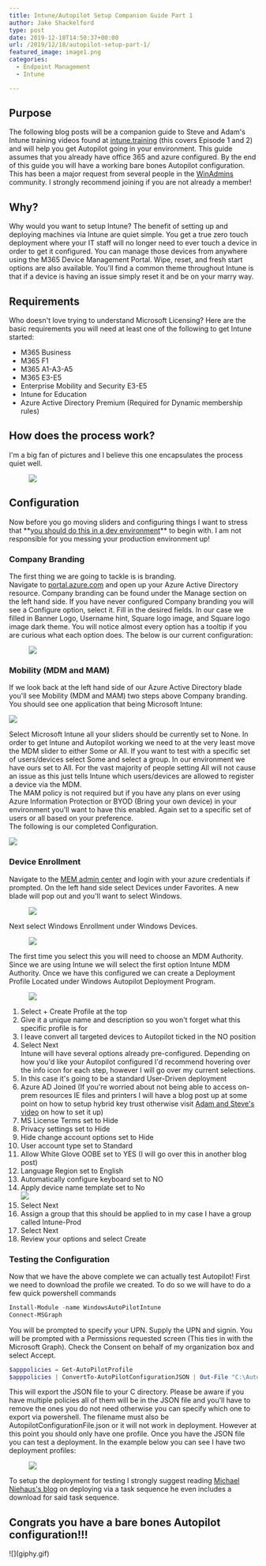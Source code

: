```yaml
---
title: Intune/Autopilot Setup Companion Guide Part 1
author: Jake Shackelford
type: post
date: 2019-12-18T14:50:37+00:00
url: /2019/12/18/autopilot-setup-part-1/
featured_image: image1.png
categories:
  - Endpoint Management
  - Intune

---
```

## Purpose

The following blog posts will be a companion guide to Steve and Adam's Intune training videos found at [intune.training](https://intune.training) (this covers Episode 1 and 2) and will help you get Autopilot going in your environment. This guide assumes that you already have office 365 and azure configured. By the end of this guide you will have a working bare bones Autopilot configuration. This has been a major request from several people in the [WinAdmins](https://aka.ms/winadmins) community. I strongly recommend joining if you are not already a member!

## Why?

Why would you want to setup Intune? The benefit of setting up and deploying machines via Intune are quiet simple. You get a true zero touch deployment where your IT staff will no longer need to ever touch a device in order to get it configured. You can manage those devices from anywhere using the M365 Device Management Portal. Wipe, reset, and fresh start options are also available. You'll find a common theme throughout Intune is that if a device is having an issue simply reset it and be on your marry way. 

## Requirements

Who doesn't love trying to understand Microsoft Licensing? Here are the basic requirements you will need at least one of the following to get Intune started:

  * M365 Business 
  * M365 F1 
  * M365 A1-A3-A5 
  * M365 E3-E5 
  * Enterprise Mobility and Security E3-E5 
  * Intune for Education 
  * Azure Active Directory Premium (Required for Dynamic membership rules) 

## How does the process work?

I'm a big fan of pictures and I believe this one encapsulates the process quiet well.<figure class="wp-block-image size-large">

![](image1.png) </figure> 

## Configuration

<p class="has-normal-font-size">
  Now before you go moving sliders and configuring things I want to stress that **<span style="text-decoration: underline;">you should do this in a dev environment</span>** to begin with. I am not responsible for you messing your production environment up!
</p>

### Company Branding

The first thing we are going to tackle is is branding.  
Navigate to [portal.azure.com](http://portal.azure.com) and open up your Azure Active Directory resource. Company branding can be found under the Manage section on the left hand side. If you have never configured Company branding you will see a Configure option, select it. Fill in the desired fields. In our case we filled in Banner Logo, Username hint, Square logo image, and Square logo image dark theme. You will notice almost every option has a tooltip if you are curious what each option does. The below is our current configuration:<figure class="wp-block-image size-large">

![](msedge_oSCAxoZs1L.png) </figure> 

### Mobility (MDM and MAM)

If we look back at the left hand side of our Azure Active Directory blade you'll see Mobility (MDM and MAM) two steps above Company branding. You should see one application that being Microsoft Intune: 

![](msedge_X3St3KJPWi.png) 

  
Select Microsoft Intune all your sliders should be currently set to None. In order to get Intune and Autopilot working we need to at the very least move the MDM slider to either Some or All. If you want to test with a specific set of users/devices select Some and select a group. In our environment we have ours set to All. For the vast majority of people setting All will not cause an issue as this just tells Intune which users/devices are allowed to register a device via the MDM.  
The MAM policy is not required but if you have any plans on ever using Azure Information Protection or BYOD (Bring your own device) in your environment you'll want to have this enabled. Again set to a specific set of users or all based on your preference.  
The following is our completed Configuration. 

![](msedge_lisGxnkFwt.png) 

### Device Enrollment

Navigate to the [MEM admin center](http://devicemanagement.microsoft.com) and login with your azure credentials if prompted. On the left hand side select Devices under Favorites. A new blade will pop out and you'll want to select Windows. <figure class="wp-block-image size-large">

![](msedge_cMcDESDh8f.png) </figure> 

Next select Windows Enrollment under Windows Devices.<figure class="wp-block-image size-large">

![](msedge_w2Q1TJO34i.png) </figure> 

The first time you select this you will need to choose an MDM Authority. Since we are using Intune we will select the first option Intune MDM Authority. Once we have this configured we can create a Deployment Profile Located under Windows Autopilot Deployment Program.<figure class="wp-block-image size-large">

![](msedge_RFZlECrA6L-1-1024x734.png) </figure> 

  1. Select + Create Profile at the top
  2. Give it a unique name and description so you won't forget what this specific profile is for 
  3. I leave convert all targeted devices to Autopilot ticked in the NO position
  4. Select Next  
    Intune will have several options already pre-configured. Depending on how you'd like your Autopilot configured I'd recommend hovering over the info icon for each step, however I will go over my current selections. 
  5. In this case it's going to be a standard User-Driven deployment 
  6. Azure AD Joined (If you're worried about not being able to access on-prem resources IE files and printers I will have a blog post up at some point on how to setup hybrid key trust otherwise visit [Adam and Steve's video](https://www.youtube.com/watch?v=GfYOyFMc8vA&t=2769s) on how to set it up)
  7. MS License Terms set to Hide
  8. Privacy settings set to Hide
  9. Hide change account options set to Hide
 10. User account type set to Standard
 11. Allow White Glove OOBE set to YES (I will go over this in another blog post)
 12. Language Region set to English
 13. Automatically configure keyboard set to NO
 14. Apply device name template set to No  
![](msedge_AnI5MC3O25.png) 
 15. Select Next
 16. Assign a group that this should be applied to in my case I have a group called Intune-Prod
 17. Select Next
 18. Review your options and select Create

### **Testing the Configuration** 

Now that we have the above complete we can actually test Autopilot! First we need to download the profile we created. To do so we will have to do a few quick powershell commands 


```powershell
Install-Module -name WindowsAutoPilotIntune
Connect-MSGraph
```


You will be prompted to specify your UPN. Supply the UPN and signin. You will be prompted with a Permissions requested screen (This ties in with the Microsoft Graph). Check the Consent on behalf of my organization box and select Accept.


```powershell
$apppolicies = Get-AutoPilotProfile
$apppolicies | ConvertTo-AutoPilotConfigurationJSON | Out-File "C:\AutopilotConfigurationFile.json" -Encoding ascii
```


This will export the JSON file to your C directory. Please be aware if you have multiple policies all of them will be in the JSON file and you'll have to remove the ones you do not need otherwise you can specify which one to export via powershell. The filename must also be AutopilotConfigurationFile.json or it will not work in deployment. However at this point you should only have one profile. Once you have the JSON file you can test a deployment. In the example below you can see I have two deployment profiles:<figure class="wp-block-image size-large">

![](powershell_jGYAn4kPSG.png) </figure> 

To setup the deployment for testing I strongly suggest reading [Michael Niehaus's blog](https://blogs.technet.microsoft.com/mniehaus/2018/10/25/speeding-up-windows-autopilot-for-existing-devices/) on deploying via a task sequence he even includes a download for said task sequence. 

## **Congrats you have a bare bones Autopilot configuration!!!**

<p class="has-large-font-size">
  ![](giphy.gif)
</p>




 
